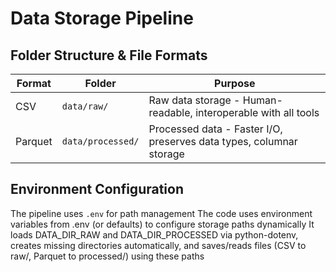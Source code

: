 # Data Storage Pipeline

## Folder Structure & File Formats
| Format  | Folder      | Purpose                                                                 |
|---------|------------|-------------------------------------------------------------------------|
| CSV     | `data/raw/` | Raw data storage - Human-readable, interoperable with all tools         |
| Parquet | `data/processed/` | Processed data - Faster I/O, preserves data types, columnar storage |

## Environment Configuration
The pipeline uses `.env` for path management
The code uses environment variables from .env (or defaults) to configure storage paths dynamically
It loads DATA_DIR_RAW and DATA_DIR_PROCESSED via python-dotenv, creates missing directories automatically, and saves/reads files (CSV to raw/, Parquet to processed/) using these paths
